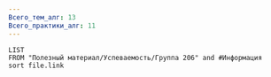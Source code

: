 ```yaml
---
Всего_тем_алг: 13
Всего_практики_алг: 11
---
```

```dataview
LIST
FROM "Полезный материал/Успеваемость/Группа 206" and #Информация 
sort file.link
```
